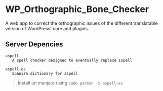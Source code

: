 # WP_Orthographic_Bone_Checker
A web app to correct the orthographic issues of the different translatable version of WordPress' core and plugins.

## Server Depencies
```
aspell
   A spell checker designed to eventually replace Ispell

aspell-es
   Spanish dictionary for aspell
```

> Install un manjaro using 
> `sudo pacman -S aspell-es`
